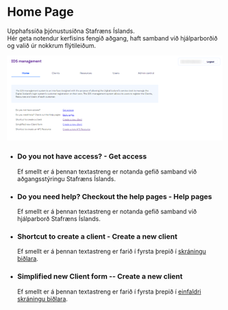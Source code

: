 # Home Page

Upphafssíða þjónustusíðna Stafræns Íslands.\
Hér geta notendur kerfisins fengið aðgang, haft samband við hjálparborðið og valið úr nokkrum flýtileiðum.

![home](images/home.png)

- ### Do you not have access? - Get access
  Ef smellt er á þennan textastreng er notanda gefið samband við aðgangsstýringu Stafræns Íslands.

- ### Do you need help? Checkout the help pages - Help pages
  Ef smellt er á þennan textastreng er notanda gefið samband við hjálparborð Stafræns Íslands.

- ### Shortcut to create a client - Create a new client
  Ef smellt er á þennan textastreng er farið í fyrsta þrepið í [skráningu biðlara](client/README.md).

- ### Simplified new Client form -- Create a new client
  Ef smellt er á þennan textastreng er farið í fyrsta þrepið í 
  [einfaldri skráningu biðlara](client/README.md).